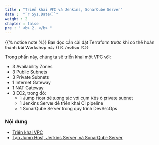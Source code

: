 ```yaml
---
title : "Triển khai VPC và Jenkins, SonarQube Server"
date :  "`r Sys.Date()`" 
weight : 2 
chapter : false
pre : " <b> 2. </b> "
---
```


{{% notice note %}}
Bạn đọc cần cài đặt Terraform trước khi có thể hoàn thành bài Workshop này
{{% /notice %}}


Trong phần này, chúng ta sẽ triển khai một VPC với:
- 3 Availability Zones
- 3 Public Subnets
- 3 Private Subnets
- 1 Internet Gateway
- 1 NAT Gateway
- 3 EC2, trong đó:
   - 1 Jump Host để tương tác với cụm K8s ở private subnet 
   - 1 Jenkins Server để triển khai CI pipeline
   - 1 SonarQube Server trong quy trình DevSecOps



### Nội dung
  - [Triển khai VPC](2.1-basic/)
  - [Tạo Jump Host, Jenkins Server, và SonarQube Server](2.2-createalb-asg-ecs/)
